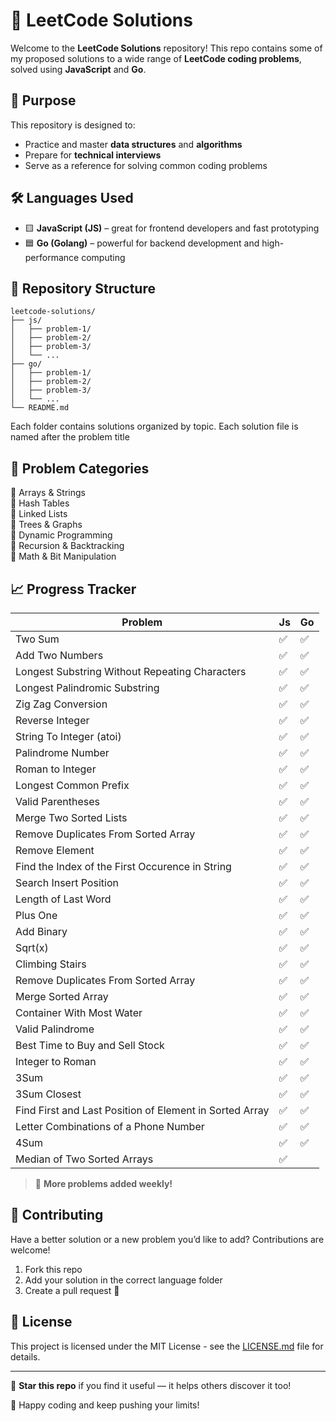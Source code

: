 # 🧠 LeetCode Solutions

Welcome to the **LeetCode Solutions** repository! This repo contains some of my proposed solutions to a wide range of **LeetCode coding problems**, solved using **JavaScript** and **Go**.

## 🚀 Purpose

This repository is designed to:
- Practice and master **data structures** and **algorithms**
- Prepare for **technical interviews**
- Serve as a reference for solving common coding problems

## 🛠️ Languages Used

- 🟨 **JavaScript (JS)** – great for frontend developers and fast prototyping
- 🟦 **Go (Golang)** – powerful for backend development and high-performance computing

## 📂 Repository Structure

```
leetcode-solutions/
├── js/
│   ├── problem-1/
│   ├── problem-2/
│   ├── problem-3/
│   └── ...
├── go/
│   ├── problem-1/
│   ├── problem-2/
│   ├── problem-3/
│   └── ...
└── README.md
```

Each folder contains solutions organized by topic. Each solution file is named after the problem title 
<!-- and includes:
- ✅ Problem description
- ✅ Time and space complexity
- ✅ Clear and concise code
- ✅ Comments explaining the logic -->

## 🧩 Problem Categories

🔹 Arrays & Strings  
🔹 Hash Tables  
🔹 Linked Lists  
🔹 Trees & Graphs  
🔹 Dynamic Programming  
🔹 Recursion & Backtracking  
🔹 Math & Bit Manipulation  

## 📈 Progress Tracker


| **Problem**                                     | **Js** | **Go** |
|-----------------------------------------------|--------------|------|
| Two Sum                                         | ✅              | ✅      |
| Add Two Numbers                                 | ✅              | ✅      |
| Longest Substring Without Repeating Characters  | ✅              | ✅      |
| Longest Palindromic Substring                   | ✅              | ✅      |
| Zig Zag Conversion                              | ✅              | ✅      |
| Reverse Integer                                 | ✅              | ✅      |
| String To Integer (atoi)                        | ✅              | ✅      |
| Palindrome Number                               | ✅              | ✅      |
| Roman to Integer                                | ✅              | ✅      |
| Longest Common Prefix                           | ✅              | ✅      |
| Valid Parentheses                               | ✅              | ✅      |
| Merge Two Sorted Lists                          | ✅              | ✅      |
| Remove Duplicates From Sorted Array             | ✅              | ✅      |
| Remove Element                                  | ✅              | ✅      |
| Find the Index of the First Occurence in String | ✅              | ✅      |
| Search Insert Position                          | ✅              | ✅      |
| Length of Last Word                             | ✅              | ✅      |
| Plus One                                        | ✅              | ✅      |
| Add Binary                                      | ✅              | ✅      |
| Sqrt(x)                                         | ✅              | ✅      |
| Climbing Stairs                                 | ✅              | ✅      |
| Remove Duplicates From Sorted Array             | ✅              | ✅      |
| Merge Sorted Array                              | ✅              | ✅      |
| Container With Most Water                       | ✅              | ✅      |
| Valid Palindrome                                | ✅              | ✅      |
| Best Time to Buy and Sell Stock                 | ✅              | ✅      |
| Integer to Roman                                | ✅              | ✅      |
| 3Sum                                            | ✅              | ✅      |
| 3Sum Closest                                    | ✅              | ✅      |
| Find First and Last Position of Element in Sorted Array| ✅              | ✅      |
| Letter Combinations of a Phone Number           | ✅              | ✅      |
| 4Sum                                            | ✅              | ✅      |
| Median of Two Sorted Arrays                     | ✅              |       |

> 🧠 **More problems added weekly!**

## 🤝 Contributing

Have a better solution or a new problem you’d like to add? Contributions are welcome!

1. Fork this repo
2. Add your solution in the correct language folder
3. Create a pull request 🚀

## 📄 License

This project is licensed under the MIT License - see the [LICENSE.md](LICENSE.md) file for details.

---

🌟 **Star this repo** if you find it useful — it helps others discover it too!

💬 Happy coding and keep pushing your limits!